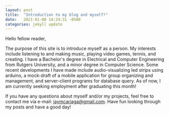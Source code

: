 ```yaml
---
layout: post
title:  "Introduction to my blog and myself!"
date:   2021-01-08 14:24:31 -0500
categories: jekyll update
---
```

Hello fellow reader,

The purpose of this site is to introduce myself as a person.  My interests include listening to and making music, playing video games, tennis, and creating.  I have a Bachelor's degree in Electrical and Computer Engineering from Rutgers University, and a minor degree in Computer Science.  Some recent developments I have made include audio-visualizing led strips using arduino, a mock-draft of a mobile application for group organizing and management, and server-client programs for database query.  As of now, I am currently seeking employment after graduating this month!

If you have any questions about myself and/or my projects, feel free to contact me via e-mail: jaymcariaga@gmail.com.
Have fun looking through my posts and have a good day!


<!-- You’ll find this post in your `_posts` directory. Go ahead and edit it and re-build the site to see your changes. You can rebuild the site in many different ways, but the most common way is to run `jekyll serve`, which launches a web server and auto-regenerates your site when a file is updated.

Jekyll requires blog post files to be named according to the following format:

`YEAR-MONTH-DAY-title.MARKUP`

Where `YEAR` is a four-digit number, `MONTH` and `DAY` are both two-digit numbers, and `MARKUP` is the file extension representing the format used in the file. After that, include the necessary front matter. Take a look at the source for this post to get an idea about how it works.

Jekyll also offers powerful support for code snippets:

{% highlight ruby %}
def print_hi(name)
  puts "Hi, #{name}"
end
print_hi('Tom')
#=> prints 'Hi, Tom' to STDOUT.
{% endhighlight %}

Check out the [Jekyll docs][jekyll-docs] for more info on how to get the most out of Jekyll. File all bugs/feature requests at [Jekyll’s GitHub repo][jekyll-gh]. If you have questions, you can ask them on [Jekyll Talk][jekyll-talk].

[jekyll-docs]: https://jekyllrb.com/docs/home
[jekyll-gh]:   https://github.com/jekyll/jekyll
[jekyll-talk]: https://talk.jekyllrb.com/ -->
